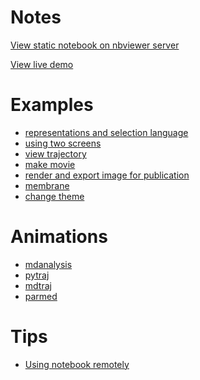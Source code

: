 Notes
=====

[View static notebook on nbviewer server](http://nbviewer.jupyter.org/github/arose/nglview/tree/master/examples/)

[View live demo](http://mybinder.org/repo/hainm/nglview-notebooks)

Examples
========

- [representations and selection language](notebooks/representations_and_selection_language.ipynb)
- [using two screens](notebooks/using_two_screens.ipynb)
- [view trajectory](notebooks/view_trajectory.ipynb)
- [make movie](http://ambermd.org/tutorials/analysis/tutorial_notebooks/nglview_movie/)
- [render and export image for publication](notebooks/export_image.ipynb)
- [membrane](images/membrane.gif)
- [change theme](images/dark_theme.png)

Animations
==========
- [mdanalysis](mdanalysis.md)
- [pytraj](pytraj.md)
- [mdtraj](mdtraj.md)
- [parmed](parmed.md)

Tips
====

- [Using notebook remotely](http://ambermd.org/tutorials/analysis/tutorial_notebooks/remote_notebook/)
